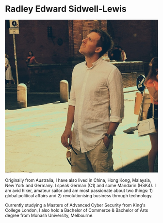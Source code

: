 # Radley Edward Sidwell-Lewis

![about-author](../assets/about-author-001.jpeg)

Originally from Australia, I have also lived in China, Hong Kong, Malaysia, New York and Germany. I speak German (C1) and some Mandarin (HSK4). I am avid hiker, amateur sailor and am most passionate about two things: 1) global political affairs and 2) revolutionising business through technology. 

Currently studying a Masters of Advanced Cyber Security from King's College London, I also hold a Bachelor of Commerce & Bachelor of Arts degree from Monash University, Melbourne.